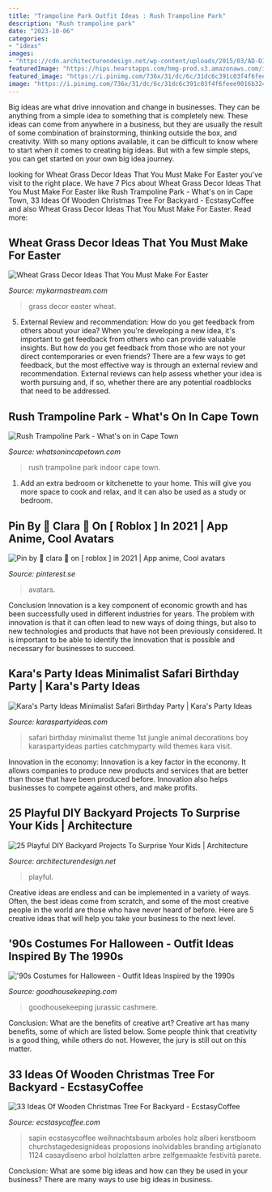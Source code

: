 ```yaml
---
title: "Trampoline Park Outfit Ideas : Rush Trampoline Park"
description: "Rush trampoline park"
date: "2023-10-06"
categories:
- "ideas"
images:
- "https://cdn.architecturendesign.net/wp-content/uploads/2015/03/AD-DIY-Backyard-Projects-Kid-5.jpg"
featuredImage: "https://hips.hearstapps.com/hmg-prod.s3.amazonaws.com/images/jurassic-park-halloween-1565890584.png?crop=1xw:0.9994226327944573xh;center,top&amp;resize=480:*"
featured_image: "https://i.pinimg.com/736x/31/dc/6c/31dc6c391c03f4f6feee9016b3242eeb.jpg"
image: "https://i.pinimg.com/736x/31/dc/6c/31dc6c391c03f4f6feee9016b3242eeb.jpg"
---
```



Big ideas are what drive innovation and change in businesses. They can be anything from a simple idea to something that is completely new. These ideas can come from anywhere in a business, but they are usually the result of some combination of brainstorming, thinking outside the box, and creativity. With so many options available, it can be difficult to know where to start when it comes to creating big ideas. But with a few simple steps, you can get started on your own big idea journey.

	

		
looking for Wheat Grass Decor Ideas That You Must Make For Easter you've visit to the right place. We have 7 Pics about Wheat Grass Decor Ideas That You Must Make For Easter like Rush Trampoline Park - What&#039;s on in Cape Town, 33 Ideas Of Wooden Christmas Tree For Backyard - EcstasyCoffee and also Wheat Grass Decor Ideas That You Must Make For Easter. Read more:
		
    
## Wheat Grass Decor Ideas That You Must Make For Easter

<img loading=lazy src="https://mykarmastream.com/wp-content/uploads/2018/03/wheat-grass-decor-7-.jpg" onerror="this.onerror=null;this.src='https://tse1.mm.bing.net/th?id=OIP.mNaDpwwmG7TZBYGLtVR29AHaLH&amp;pid=15.1';" alt="Wheat Grass Decor Ideas That You Must Make For Easter">

_Source: mykarmastream.com_

>grass decor easter wheat. 

	

5. External Review and recommendation: How do you get feedback from others about your idea?
When you're developing a new idea, it's important to get feedback from others who can provide valuable insights. But how do you get feedback from those who are not your direct contemporaries or even friends? There are a few ways to get feedback, but the most effective way is through an external review and recommendation. External reviews can help assess whether your idea is worth pursuing and, if so, whether there are any potential roadblocks that need to be addressed.

    
## Rush Trampoline Park - What&#039;s On In Cape Town

<img loading=lazy src="https://media.whatsonincapetown.com/2017/01/rush-indoor-trampoline-park12k.jpg" onerror="this.onerror=null;this.src='https://tse1.mm.bing.net/th?id=OIP.q8ddxdOCgwJrBIPFOzb9vAHaCm&amp;pid=15.1';" alt="Rush Trampoline Park - What&#039;s on in Cape Town">

_Source: whatsonincapetown.com_

>rush trampoline park indoor cape town. 

	

1. Add an extra bedroom or kitchenette to your home. This will give you more space to cook and relax, and it can also be used as a study or bedroom. 

    
## Pin By 🐰 Clara 👜 On [ Roblox ] In 2021 | App Anime, Cool Avatars

<img loading=lazy src="https://i.pinimg.com/736x/31/dc/6c/31dc6c391c03f4f6feee9016b3242eeb.jpg" onerror="this.onerror=null;this.src='https://tse3.mm.bing.net/th?id=OIP.4sYw6QurEeL1HqK_ShSzFwHaNt&amp;pid=15.1';" alt="Pin by 🐰 clara 👜 on [ roblox ] in 2021 | App anime, Cool avatars">

_Source: pinterest.se_

>avatars. 

	

Conclusion
Innovation is a key component of economic growth and has been successfully used in different industries for years. The problem with innovation is that it can often lead to new ways of doing things, but also to new technologies and products that have not been previously considered. It is important to be able to identify the Innovation that is possible and necessary for businesses to succeed.

    
## Kara&#039;s Party Ideas Minimalist Safari Birthday Party | Kara&#039;s Party Ideas

<img loading=lazy src="https://karaspartyideas.com/wp-content/uploads/2017/10/Minimalist-Safari-Birthday-Party-via-Karas-Party-Ideas-KarasPartyIdeas.com11.jpg" onerror="this.onerror=null;this.src='https://tse3.mm.bing.net/th?id=OIP.U71r4Ybs7a4zCdlEP7HbKAHaLH&amp;pid=15.1';" alt="Kara&#039;s Party Ideas Minimalist Safari Birthday Party | Kara&#039;s Party Ideas">

_Source: karaspartyideas.com_

>safari birthday minimalist theme 1st jungle animal decorations boy karaspartyideas parties catchmyparty wild themes kara visit. 

	

Innovation in the economy:
Innovation is a key factor in the economy. It allows companies to produce new products and services that are better than those that have been produced before. Innovation also helps businesses to compete against others, and make profits.

    
## 25 Playful DIY Backyard Projects To Surprise Your Kids | Architecture

<img loading=lazy src="https://cdn.architecturendesign.net/wp-content/uploads/2015/03/AD-DIY-Backyard-Projects-Kid-5.jpg" onerror="this.onerror=null;this.src='https://tse3.mm.bing.net/th?id=OIP.9llEXRbbWVoV_FlcRMv5TgHaJ4&amp;pid=15.1';" alt="25 Playful DIY Backyard Projects To Surprise Your Kids | Architecture">

_Source: architecturendesign.net_

>playful. 

	

Creative ideas are endless and can be implemented in a variety of ways. Often, the best ideas come from scratch, and some of the most creative people in the world are those who have never heard of before. Here are 5 creative ideas that will help you take your business to the next level.

    
## &#039;90s Costumes For Halloween - Outfit Ideas Inspired By The 1990s

<img loading=lazy src="https://hips.hearstapps.com/hmg-prod.s3.amazonaws.com/images/jurassic-park-halloween-1565890584.png?crop=1xw:0.9994226327944573xh;center,top&amp;resize=480:*" onerror="this.onerror=null;this.src='https://tse1.mm.bing.net/th?id=OIP.7RmYCXq_jgVYkyB5aB1S8gHaLH&amp;pid=15.1';" alt="&#039;90s Costumes for Halloween - Outfit Ideas Inspired by the 1990s">

_Source: goodhousekeeping.com_

>goodhousekeeping jurassic cashmere. 

	

Conclusion: What are the benefits of creative art?
Creative art has many benefits, some of which are listed below. Some people think that creativity is a good thing, while others do not. However, the jury is still out on this matter.

    
## 33 Ideas Of Wooden Christmas Tree For Backyard - EcstasyCoffee

<img loading=lazy src="https://i0.wp.com/www.ecstasycoffee.com/wp-content/uploads/2016/10/Wooden-Christmas-Trees-23.jpg" onerror="this.onerror=null;this.src='https://tse4.mm.bing.net/th?id=OIP.3zV5pggQZmv52bZOw6l-5AHaLG&amp;pid=15.1';" alt="33 Ideas Of Wooden Christmas Tree For Backyard - EcstasyCoffee">

_Source: ecstasycoffee.com_

>sapin ecstasycoffee weihnachtsbaum arboles holz alberi kerstboom churchstagedesignideas proposions inolvidables branding artigianato 1124 casaydiseno arbol holzlatten arbre zelfgemaakte festività parete. 

	

Conclusion: What are some big ideas and how can they be used in your business?
There are many ways to use big ideas in business.

